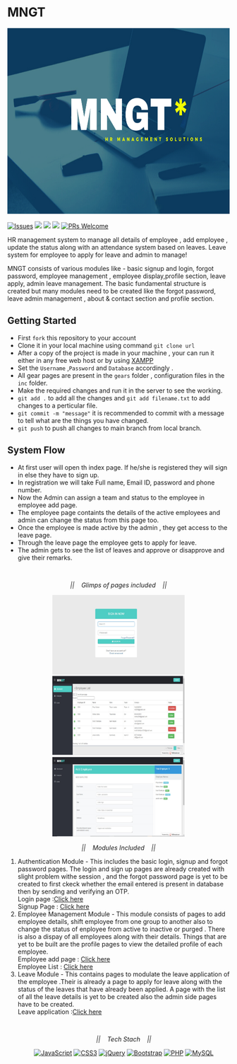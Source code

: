 # MNGT


<center><img src="https://github.com/sruti2024/MNGT/blob/main/images/MNGT_.png" height="420px" width="1000px" ></center>


[![Issues](https://img.shields.io/github/issues/sruti2024/MNGT)](https://github.com/sruti2024/MNGT/issues)
<img src="https://img.shields.io/badge/Front%20End-CSS%20JS-orange">
<img src="https://img.shields.io/badge/Back%20End-PHP%20MySQL-lightgrey">
<img src="https://img.shields.io/badge/Open%20Source-Teacher-blueviolet">
[![PRs Welcome](https://img.shields.io/badge/PRs-welcome-brightgreen.svg?style=flat-square)](http://makeapullrequest.com)



HR management system to manage all details of employee , add employee , update the status  along with an attendance system based on leaves. Leave system for employee to apply for leave and admin to manage!

MNGT consists of various modules like - basic signup and login, forgot password, employee management , employee display,profile section, leave apply, admin leave management. The basic fundamental structure is created but many modules need to be created like the forgot password, leave admin management , about & contact section and profile section.

## Getting Started 

* First `fork` this repository to your account
* Clone it in your local machine using command `git clone url`
* After a copy of the project is made in your machine , your can run it either in any free web host or by using [XAMPP](https://www.apachefriends.org/download.html)
* Set the `Username` ,`Password` and `Database` accordingly .
* All gear pages are present in the `gears` folder , configuration files in the `inc` folder.
* Make the required changes and run it in the server to see the working.
* `git add .` to add all the changes and `git add filename.txt` to add changes to a perticular file.
* `git commit -m "message"` it is recommended to commit with a message to tell what are the things you have changed.
* `git push` to push all changes to main branch from local branch.


## System Flow
* At first user will open th index page. If he/she is registered they will sign in else they have to sign up.
* In registration we will take Full name,  Email ID, password and phone number.
* Now the Admin can assign a team and status to the employee in employee add page.
* The employee page containts the details of the active employees and admin can change the status from this page too.
* Once the employee is made active by the admin , they get access to the leave page.
* Through the leave page the employee gets to apply for leave.
* The admin gets to see the list of leaves and approve or disapprove and give their remarks.



<br>


<p align="center">
  <i>||&nbsp&nbsp&nbsp Glimps of pages included &nbsp&nbsp&nbsp||</i>
  <p align="center">
<img src="https://github.com/sruti2024/MNGT/blob/main/images/WhatsApp%20Image%202021-02-25%20at%2012.04.27%20PM.jpeg" width="300px" height="180px">
    <img src="https://github.com/sruti2024/MNGT/blob/main/images/WhatsApp%20Image%202021-02-25%20at%2012.09.20%20PM.jpeg" width="300" height="180px">
    <img src="https://github.com/sruti2024/MNGT/blob/main/images/WhatsApp%20Image%202021-02-25%20at%2012.14.16%20PM.jpeg" width="300" height="180px">
</p>


<p align="center">
  <i>||&nbsp&nbsp&nbsp Modules Included &nbsp&nbsp&nbsp||</i>
  <p align="center">
 <ol>
   <li>Authentication Module - This includes the basic login, signup and forgot password pages. The login and sign up pages are already created with slight problem withe session , and the forgot password page is yet to be created to first ckeck whether the email entered is present in database then by sending and verifying an OTP. <br>
     Login page :<a href="https://pick-a-bag.000webhostapp.com/index%20-%20Copy.php" title="Login page">Click here </a><br>Signup Page : <a href="https://pick-a-bag.000webhostapp.com/signup.php?email_id_err=&password_err=" title="signup page">Click here </a>
   </li>
   
   <li>Employee Management Module - This module consists of pages to add employee details, shift employee from one group to another  also to change the status of enployee from active to inactive or purged . There is also a dispay of all employees along with their details. Things that are yet to be built are the profile pages to view the detailed profile of each employee.<br>
  Employee add page : <a href="https://pick-a-bag.000webhostapp.com/employee_add.php" title="Add page">Click here </a>
<br>
  Employee List : <a href="https://pick-a-bag.000webhostapp.com/employee.php" title="List page">Click here </a>
</li>
   
   <li>Leave Module - This contains pages to modulate the leave application of the employee .Their is already a page to apply for leave along with the status of the leaves that have already been applied. A page with the list of all the leave details is yet to be created also the admin side pages have to be created.<br>
  Leave application :<a href="https://pick-a-bag.000webhostapp.com/leave.php" title="Leave application">Click here </a></li>
 </p>

<br>
<p align="center">
  <i>||&nbsp&nbsp&nbsp Tech Stach &nbsp&nbsp&nbsp||</i>
<p align="center">
    <a href="https://developer.mozilla.org/en-US/docs/Web/JavaScript" title="JavaScript"><img src="https://github.com/tomchen/stack-icons/blob/master/logos/javascript.svg" alt="JavaScript" width="25px" height="25px"></a>
 <a href="https://www.w3.org/TR/CSS/" title="CSS3"><img src="https://github.com/tomchen/stack-icons/blob/master/logos/css-3.svg" alt="CSS3" width="25px" height="25px"></a>
 <a href="https://jquery.com/" title="jQuery"><img src="https://github.com/tomchen/stack-icons/blob/master/logos/jquery-icon.svg" alt="jQuery" width="25px" height="25px"></a>
 <a href="https://getbootstrap.com/" title="Bootstrap"><img src="https://github.com/tomchen/stack-icons/blob/master/logos/bootstrap.svg" alt="Bootstrap" width="25px" height="25px"></a>
 <a href="https://php.net/" title="PHP"><img src="https://github.com/tomchen/stack-icons/blob/master/logos/php.svg" alt="PHP" width="25px" height="25px"></a>
<a href="https://dev.mysql.com/" title="MySQL"><img src="https://github.com/tomchen/stack-icons/blob/master/logos/mysql.svg" alt="MySQL" width="25px" height="25px"></a>
</p>
